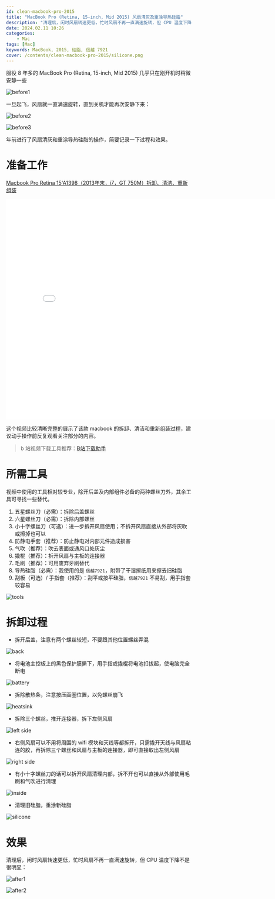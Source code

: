 ```yaml
---
id: clean-macbook-pro-2015
title: "MacBook Pro (Retina, 15-inch, Mid 2015) 风扇清灰及重涂导热硅脂"
description: "清理后，闲时风扇转速更低，忙时风扇不再一直满速旋转，但 CPU 温度下降不是很明显"
date: 2024.02.11 10:26
categories:
    - Mac
tags: [Mac]
keywords: MacBook, 2015, 硅脂, 信越 7921
cover: /contents/clean-macbook-pro-2015/silicone.png
---
```


服役 8 年多的 MacBook Pro (Retina, 15-inch, Mid 2015) 几乎只在刚开机时稍微安静一些

![before1](/contents/clean-macbook-pro-2015/before1.png)

一旦起飞，风扇就一直满速旋转，直到关机才能再次安静下来：

![before2](/contents/clean-macbook-pro-2015/before2.png)

![before3](/contents/clean-macbook-pro-2015/before3.png)

年前进行了风扇清灰和重涂导热硅脂的操作，简要记录一下过程和效果。

准备工作
=======

[Macbook Pro Retina 15'A1398（2013年末，i7，GT 750M）拆卸、清洁、重新组装](https://www.bilibili.com/video/BV1mt4y197L5)

<iframe class="bv" src="//player.bilibili.com/player.html?aid=626202823&bvid=BV1mt4y197L5&cid=207464367&p=1" scrolling="no" border="0" frameborder="no" framespacing="0" allowfullscreen="true"> </iframe>

<style>
.bv {
    width: 800px;
    height: 600px;
}
</style>

这个视频比较清晰完整的展示了该款 macbook 的拆卸、清洁和重新组装过程，建议动手操作前反复观看关注部分的内容。

> b 站视频下载工具推荐：[B站下载助手](https://csser.top/)


所需工具
=======

视频中使用的工具相对较专业，除开后盖及内部组件必备的两种螺丝刀外，其余工具可寻找一些替代。

1. 五星螺丝刀（必需）：拆除后盖螺丝
1. 六星螺丝刀（必需）：拆除内部螺丝
1. 小十字螺丝刀（可选）：进一步拆开风扇使用；不拆开风扇直接从外部将灰吹或擦掉也可以
1. 防静电手套（推荐）：防止静电对内部元件造成损害
1. 气吹（推荐）：吹去表面或通风口处灰尘
1. 撬棍（推荐）：拆开风扇与主板的连接器
1. 毛刷（推荐）：可用废弃牙刷替代
1. 导热硅脂（必需）：我使用的是 `信越7921`，附带了干湿擦纸用来擦去旧硅脂
1. 刮板（可选）/ 手指套（推荐）：刮平或按平硅脂，`信越7921` 不易刮，用手指套较容易

![tools](/contents/clean-macbook-pro-2015/tools.jpg)

拆卸过程
=======

- 拆开后盖，注意有两个螺丝较短，不要跟其他位置螺丝弄混

![back](/contents/clean-macbook-pro-2015/back.png)

- 将电池主控板上的黑色保护膜撕下，用手指或撬棍将电池扣拔起，使电脑完全断电

![battery](/contents/clean-macbook-pro-2015/battery.png)

- 拆除散热条，注意按压画圈位置，以免螺丝崩飞

![heatsink](/contents/clean-macbook-pro-2015/heatsink.png)

- 拆除三个螺丝，推开连接器，拆下左侧风扇

![left side](/contents/clean-macbook-pro-2015/left-side.png)

- 右侧风扇可以不用将周围的 wifi 模块和天线等都拆开，只需撬开天线与风扇粘连的胶，再拆除三个螺丝和风扇与主板的连接器，即可直接取出左侧风扇

![right side](/contents/clean-macbook-pro-2015/right-side.png)

- 有小十字螺丝刀的话可以拆开风扇清理内部，拆不开也可以直接从外部使用毛刷和气吹进行清理

![inside](/contents/clean-macbook-pro-2015/inside.png)

- 清理旧硅脂，重涂新硅脂

![silicone](/contents/clean-macbook-pro-2015/silicone.png)

效果
===

清理后，闲时风扇转速更低，忙时风扇不再一直满速旋转，但 CPU 温度下降不是很明显：

![after1](/contents/clean-macbook-pro-2015/after1.png)

![after2](/contents/clean-macbook-pro-2015/after2.png)